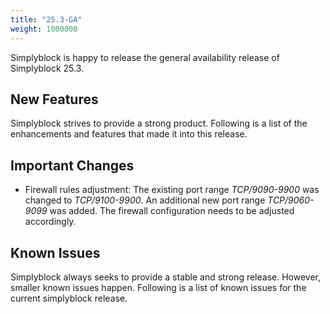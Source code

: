 ```yaml
---
title: "25.3-GA"
weight: 1000000
---
```


Simplyblock is happy to release the general availability release of Simplyblock 25.3.

## New Features

Simplyblock strives to provide a strong product. Following is a list of the enhancements and features that made it into
this release.

## Important Changes

- Firewall rules adjustment: The existing port range _TCP/9090-9900_ was changed to _TCP/9100-9900_. An additional new port range _TCP/9060-9099_ was added. The firewall configuration needs to be adjusted accordingly. 

## Known Issues

Simplyblock always seeks to provide a stable and strong release. However, smaller known issues happen. Following is
a list of known issues for the current simplyblock release.
